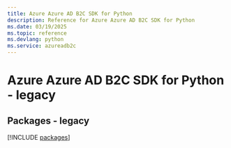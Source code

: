 ```yaml
---
title: Azure Azure AD B2C SDK for Python
description: Reference for Azure Azure AD B2C SDK for Python
ms.date: 03/19/2025
ms.topic: reference
ms.devlang: python
ms.service: azureadb2c
---
```

# Azure Azure AD B2C SDK for Python - legacy
## Packages - legacy
[!INCLUDE [packages](azure-ad-b2c-index.md)]